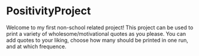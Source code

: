 # PositivityProject
Welcome to my first non-school related project! This project can be used to print a variety of wholesome/motivational quotes as you please. You can add quotes to your liking, choose how many should be printed in one run, and at which frequence.
